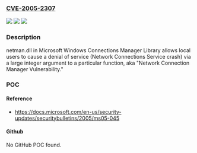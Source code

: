 ### [CVE-2005-2307](https://cve.mitre.org/cgi-bin/cvename.cgi?name=CVE-2005-2307)
![](https://img.shields.io/static/v1?label=Product&message=n%2Fa&color=blue)
![](https://img.shields.io/static/v1?label=Version&message=n%2Fa&color=blue)
![](https://img.shields.io/static/v1?label=Vulnerability&message=n%2Fa&color=brighgreen)

### Description

netman.dll in Microsoft Windows Connections Manager Library allows local users to cause a denial of service (Network Connections Service crash) via a large integer argument to a particular function, aka "Network Connection Manager Vulnerability."

### POC

#### Reference
- https://docs.microsoft.com/en-us/security-updates/securitybulletins/2005/ms05-045

#### Github
No GitHub POC found.


